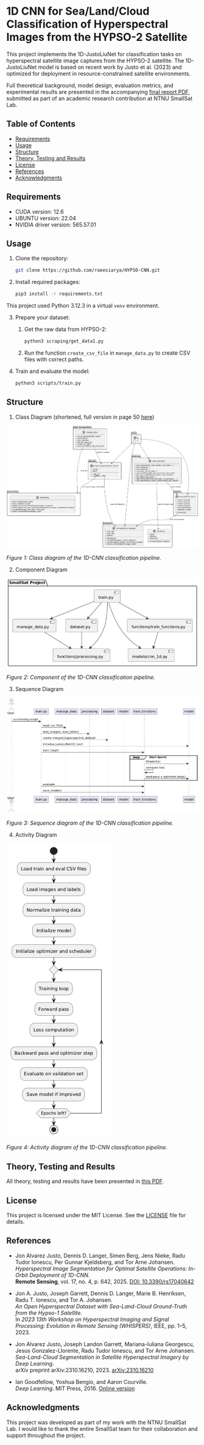 # 1D CNN for Sea/Land/Cloud Classification of Hyperspectral Images from the HYPSO-2 Satellite

This project implements the 1D-JustoLiuNet for classification tasks on hyperspectral satellite image captures from the HYPSO-2 satellite.
The 1D-JustoLiuNet model is based on recent work by Justo et al. (2023) and optimized for deployment in resource-constrained satellite environments.

Full theoretical background, model design, evaluation metrics, and experimental results are presented in the accompanying [final report PDF](readme_files/Final_Report_1D-JustoLiuNet_HYPSO-2.pdf), submitted as part of an academic research contribution at NTNU SmallSat Lab.

## Table of Contents

- [Requirements](#requirements)
- [Usage](#usage)
- [Structure](#structure)
- [Theory, Testing and Results](#theory-testing-and-results)
- [License](#license)
- [References](#references)
- [Acknowledgments](#acknowledgments)


## Requirements

- CUDA version: 12.6
- UBUNTU version: 22.04
- NVIDIA driver version: 565.57.01

## Usage

1. Clone the repository:

    ```bash
    git clone https://github.com/raeesiarya/HYPSO-CNN.git
    ```

2. Install required packages:
    ```bash
    pip3 install -r requirements.txt
    ```   

This project used Python 3.12.3 in a virtual `venv` environment.

3. Prepare your dataset:
    1. Get the raw data from HYPSO-2:
        ```bash
        python3 scraping/get_data1.py
        ```
    2. Run the function `create_csv_file` in `manage_data.py` to create CSV files with correct paths.

4. Train and evaluate the model:

    ```bash
    python3 scripts/train.py
    ```

## Structure

1. Class Diagram (shortened, full version in page 50 [here](readme_files/Final_Report_1D-JustoLiuNet_HYPSO-2.pdf))

![Shortened class diagram](readme_files/class_diagram_HYPSO_shortened.png)

*Figure 1: Class diagram of the 1D-CNN classification pipeline.*

2. Component Diagram

![Component diagram](readme_files/component_diagram.png)

*Figure 2: Component of the 1D-CNN classification pipeline.*

3. Sequence Diagram

![Sequence diagram](readme_files/sequence_diagram.png)

*Figure 3: Sequence diagram of the 1D-CNN classification pipeline.*

4. Activity Diagram

![Activity diagram](readme_files/activity_diagram.png)

*Figure 4: Activity diagram of the 1D-CNN classification pipeline.*

## Theory, Testing and Results

All theory, testing and results have been presented in [this PDF](readme_files/Final_Report_1D-JustoLiuNet_HYPSO-2.pdf).

## License

This project is licensed under the MIT License. See the [LICENSE](LICENSE) file for details.

## References

- Jon Alvarez Justo, Dennis D. Langer, Simen Berg, Jens Nieke, Radu Tudor Ionescu, Per Gunnar Kjeldsberg, and Tor Arne Johansen.  
  *Hyperspectral Image Segmentation for Optimal Satellite Operations: In-Orbit Deployment of 1D-CNN*.  
  **Remote Sensing**, vol. 17, no. 4, p. 642, 2025. [DOI: 10.3390/rs17040642](https://doi.org/10.3390/rs17040642)

- Jon A. Justo, Joseph Garrett, Dennis D. Langer, Marie B. Henriksen, Radu T. Ionescu, and Tor A. Johansen.  
  *An Open Hyperspectral Dataset with Sea-Land-Cloud Ground-Truth from the Hypso-1 Satellite*.  
  In *2023 13th Workshop on Hyperspectral Imaging and Signal Processing: Evolution in Remote Sensing (WHISPERS)*, IEEE, pp. 1–5, 2023.

- Jon Alvarez Justo, Joseph Landon Garrett, Mariana-Iuliana Georgescu, Jesus Gonzalez-Llorente, Radu Tudor Ionescu, and Tor Arne Johansen.  
  *Sea-Land-Cloud Segmentation in Satellite Hyperspectral Imagery by Deep Learning*.  
  arXiv preprint arXiv:2310.16210, 2023. [arXiv:2310.16210](https://arxiv.org/abs/2310.16210)

- Ian Goodfellow, Yoshua Bengio, and Aaron Courville.  
  *Deep Learning*. MIT Press, 2016. [Online version](https://www.deeplearningbook.org/)

## Acknowledgments

This project was developed as part of my work with the NTNU SmallSat Lab. I would like to thank the entire SmallSat team for their collaboration and support throughout the project.
